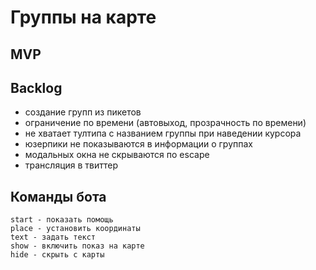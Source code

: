 # Группы на карте

## MVP

## Backlog

- создание групп из пикетов
- ограничение по времени (автовыход, прозрачность по времени)
- не хватает тултипа с названием группы при наведении курсора
- юзерпики не показываются в информации о группах
- модальных окна не скрываются по escape 
- трансляция в твиттер

## Команды бота

```
start - показать помощь
place - установить координаты
text - задать текст
show - включить показ на карте
hide - скрыть с карты
```
